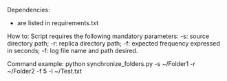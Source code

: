 Dependencies:
- are listed in requirements.txt

How to:
Script requires the following mandatory parameters: 
-s: source directory path; 
-r: replica directory path;
-f: expected frequency expressed in seconds; 
-f: log file name and path desired. 

Command example:
python synchronize_folders.py -s ~/Folder1 -r ~/Folder2 -f 5 -l ~/Test.txt

